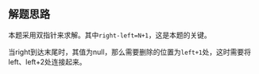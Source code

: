 



## 解题思路



本题采用双指针来求解。其中`right-left=N+1`，这是本题的关键。

当right到达末尾时，其值为null，那么需要删除的位置为`left+1`处，这时需要将left、left+2处连接起来。